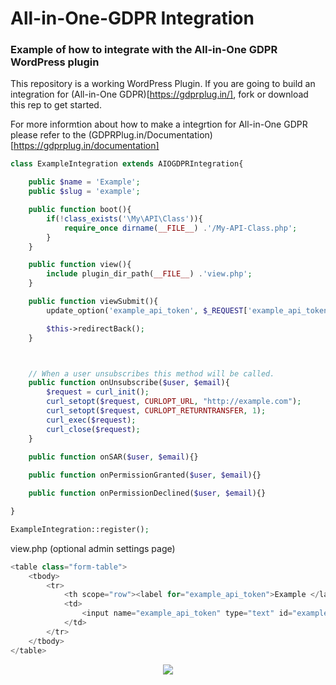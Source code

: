 # All-in-One-GDPR Integration
### Example of how to integrate with the All-in-One GDPR WordPress plugin

This repository is a working WordPress Plugin. If you are going to build an integration for (All-in-One GDPR)[https://gdprplug.in/], fork or download this rep to get started.

For more informtion about how to make a integrtion for All-in-One GDPR please refer to the (GDPRPlug.in/Documentation)[https://gdprplug.in/documentation]


```php
class ExampleIntegration extends AIOGDPRIntegration{

	public $name = 'Example';
	public $slug = 'example';

	public function boot(){
		if(!class_exists('\My\API\Class')){
			require_once dirname(__FILE__) .'/My-API-Class.php';
		}
	}

	public function view(){
		include plugin_dir_path(__FILE__) .'view.php';
	}

	public function viewSubmit(){
		update_option('example_api_token', $_REQUEST['example_api_token']);

		$this->redirectBack();
	}



	// When a user unsubscribes this method will be called. 
	public function onUnsubscribe($user, $email){
		$request = curl_init(); 
		curl_setopt($request, CURLOPT_URL, "http://example.com"); 
		curl_setopt($request, CURLOPT_RETURNTRANSFER, 1); 
		curl_exec($request); 
		curl_close($request);
	}
	
	public function onSAR($user, $email){}

	public function onPermissionGranted($user, $email){}

	public function onPermissionDeclined($user, $email){}

}

ExampleIntegration::register();
```

view.php (optional admin settings page)
```php
<table class="form-table">
	<tbody>	
		<tr>
			<th scope="row"><label for="example_api_token">Example </label></th>
			<td>
				<input name="example_api_token" type="text" id="example_api_token" aria-describedby="admin-email-description" value="<?= get_option('example_api_token') ?>" class="regular-text ltr">
			</td>
		</tr>
	</tbody>
</table>
```


<p align="center"><img src="https://GDPRPlugin.co.uk/static/example-integration.png"></p>
